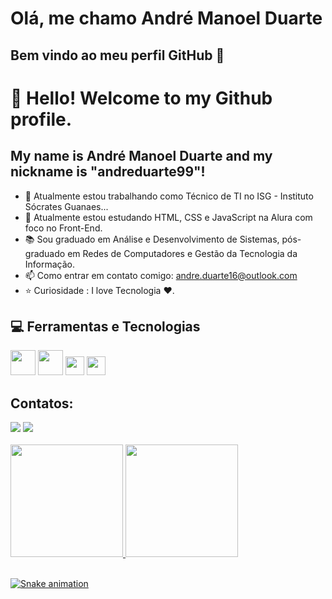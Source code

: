 # Olá, me chamo André Manoel Duarte
## Bem vindo ao meu perfil GitHub 👋

# 👋 Hello! Welcome to my Github profile.
## My name is André Manoel Duarte and my nickname is "andreduarte99"!

- 🔭 Atualmente estou trabalhando como Técnico de TI no ISG - Instituto Sócrates Guanaes...
- 🎒 Atualmente estou estudando HTML, CSS e JavaScript na Alura com foco no Front-End.
- :books: Sou graduado em Análise e Desenvolvimento de Sistemas, pós-graduado em Redes de Computadores e Gestão da Tecnologia da Informação.
- 📫 Como entrar em contato comigo: andre.duarte16@outlook.com
- :star: Curiosidade : I love Tecnologia ❤️.

## :computer: Ferramentas e Tecnologias

<img src="https://cdn.jsdelivr.net/gh/devicons/devicon/icons/html5/html5-original-wordmark.svg" width="40px" height="40px"/> <img src="https://cdn.jsdelivr.net/gh/devicons/devicon/icons/css3/css3-original-wordmark.svg" width="40px" height="40px"/> <img src="https://cdn.jsdelivr.net/gh/devicons/devicon/icons/javascript/javascript-original.svg" width="30px" height="30px" /> <img src="https://cdn.jsdelivr.net/gh/devicons/devicon/icons/linux/linux-original.svg" width="30px" height="30px"/>


## Contatos:

<div>
<a href="https://www.instagram.com/andre.duarte99/" target="_blank"><img loading="lazy" src="https://img.shields.io/badge/-Instagram-%23E4405F?style=for-the-badge&logo=instagram&logoColor=white" target="_blank"></a>
<a href="https://www.linkedin.com/in/andr%C3%A9-duarte-0252b3257/" target="_blank"><img loading="lazy" src="https://img.shields.io/badge/-LinkedIn-%230077B5?style=for-the-badge&logo=linkedin&logoColor=white" target="_blank"></a>   
</div>

<br>

<div>
<a href="https://github.com/andreduarte99">
<img loading="lazy" height="180em" src="https://github-readme-stats.vercel.app/api/top-langs/?username=andreduarte99&layout=compact&langs_count=7&theme=dracula"/>
<img loading="lazy" height="180em" src="https://github-readme-stats.vercel.app/api?username=andreduarte99&show_icons=true&theme=dracula&include_all_commits=true&count_private=true"/>
</div>

<br>

![Snake animation](https://github.com/andreduarte99/andreduarte99/blob/output/github-contribution-grid-snake.svg)



